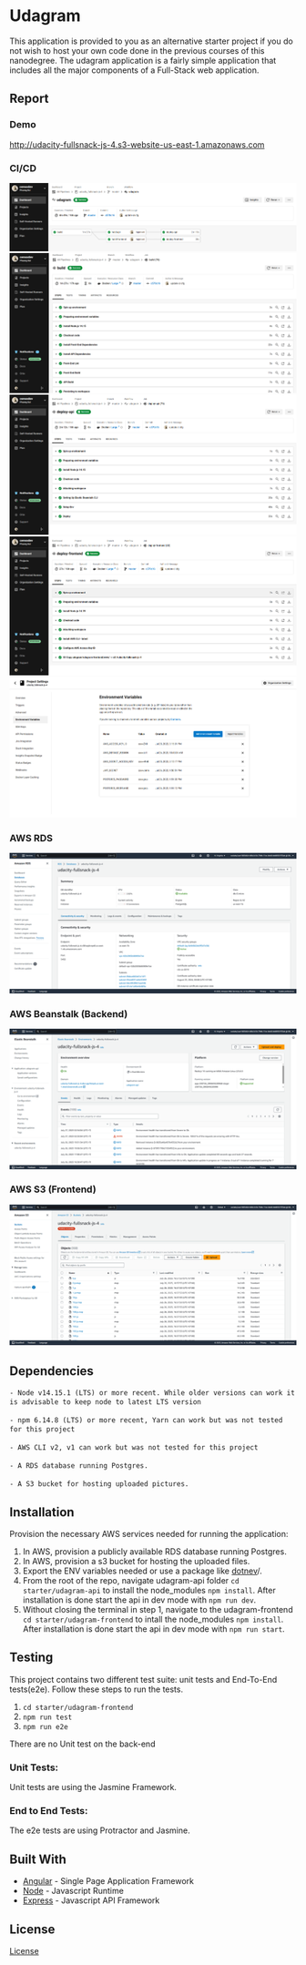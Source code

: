 # Udagram

This application is provided to you as an alternative starter project if you do not wish to host your own code done in
the previous courses of this nanodegree. The udagram application is a fairly simple application that includes all the
major components of a Full-Stack web application.

## Report

### Demo

http://udacity-fullsnack-js-4.s3-website-us-east-1.amazonaws.com

### CI/CD

![](./screenshots/cicd-1.png)
![](./screenshots/cicd-2.png)
![](./screenshots/cicd-3.png)
![](./screenshots/cicd-4.png)
![](./screenshots/cicd-5.png)

### AWS RDS

![](./screenshots/aws-rds.png)

### AWS Beanstalk (Backend)

![](./screenshots/aws-eb.png)

### AWS S3 (Frontend)

![](./screenshots/aws-s3.png)

## Dependencies

```
- Node v14.15.1 (LTS) or more recent. While older versions can work it is advisable to keep node to latest LTS version

- npm 6.14.8 (LTS) or more recent, Yarn can work but was not tested for this project

- AWS CLI v2, v1 can work but was not tested for this project

- A RDS database running Postgres.

- A S3 bucket for hosting uploaded pictures.

```

## Installation

Provision the necessary AWS services needed for running the application:

1. In AWS, provision a publicly available RDS database running Postgres. <Place holder for link to classroom article>
1. In AWS, provision a s3 bucket for hosting the uploaded files. <Place holder for tlink to classroom article>
1. Export the ENV variables needed or use a package like [dotnev](https://www.npmjs.com/package/dotenv)/.
1. From the root of the repo, navigate udagram-api folder `cd starter/udagram-api` to install the
   node_modules `npm install`. After installation is done start the api in dev mode with `npm run dev`.
1. Without closing the terminal in step 1, navigate to the udagram-frontend `cd starter/udagram-frontend` to intall the
   node_modules `npm install`. After installation is done start the api in dev mode with `npm run start`.

## Testing

This project contains two different test suite: unit tests and End-To-End tests(e2e). Follow these steps to run the
tests.

1. `cd starter/udagram-frontend`
1. `npm run test`
1. `npm run e2e`

There are no Unit test on the back-end

### Unit Tests:

Unit tests are using the Jasmine Framework.

### End to End Tests:

The e2e tests are using Protractor and Jasmine.

## Built With

- [Angular](https://angular.io/) - Single Page Application Framework
- [Node](https://nodejs.org) - Javascript Runtime
- [Express](https://expressjs.com/) - Javascript API Framework

## License

[License](LICENSE.txt)
